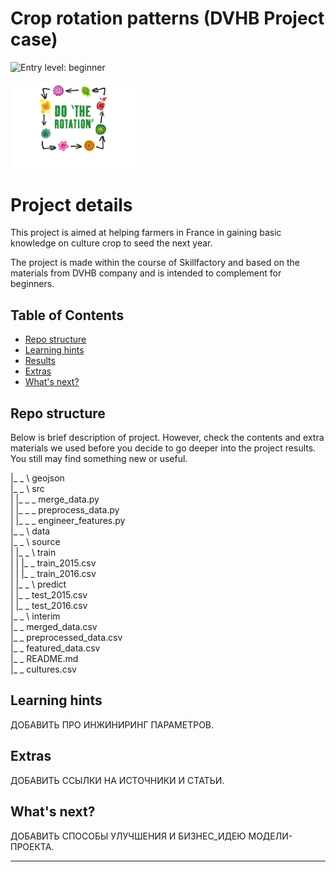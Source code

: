 # Crop rotation patterns (DVHB Project case)

![Entry level: beginner][badge-beginner]

<img src="./rotation_graphic.jpg" style="max-width: 40%; margin-left: auto; margin-right: auto;" />

# Project details

This project is aimed at helping farmers in France in gaining basic knowledge on culture crop to seed the next year.

The project is made within the course of Skillfactory and based on the materials from DVHB company
and is intended to complement for beginners.

## Table of Contents

- [Repo structure](#repo-structure)
- [Learning hints](#learning-hints)
- [Results](#learning-hints)
- [Extras](#extras)
- [What's next?](#whats-next)

## Repo structure

Below is brief description of project. 
However, check the contents and extra materials we used
before you decide to go deeper into the project results. 
You still may find something new or useful.

  |_ _ \ geojson  
  |_ _ \ src  
  |  |_ _ _ merge_data.py  
  |  |_ _ _ preprocess_data.py  
  |  |_ _ _ engineer_features.py  
  |_ _ \ data  
    |_ _ \ source  
    |    |_ _ \ train  
    |    |   |_ _ train_2015.csv  
    |    |   |_ _ train_2016.csv  
    |    |_ _ \ predict  
    |        |_ _ test_2015.csv  
    |        |_ _ test_2016.csv  
    |_ _ \ interim  
         |_ _ merged_data.csv  
         |_ _ preprocessed_data.csv  
         |_ _ featured_data.csv  
|_ _ README.md  
|_ _ cultures.csv  

## Learning hints

ДОБАВИТЬ ПРО ИНЖИНИРИНГ ПАРАМЕТРОВ.

## Extras

ДОБАВИТЬ ССЫЛКИ НА ИСТОЧНИКИ И СТАТЬИ.
   
## What's next?

ДОБАВИТЬ СПОСОБЫ УЛУЧШЕНИЯ И БИЗНЕС_ИДЕЮ МОДЕЛИ-ПРОЕКТА.

---

[badge-beginner]: https://img.shields.io/badge/Entry%20level-beginner-brightgreen.svg

